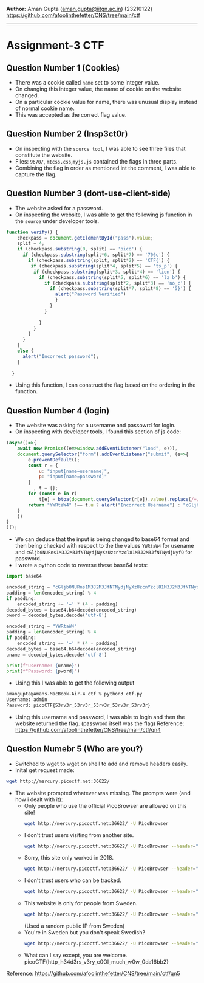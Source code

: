 **Author:** Aman Gupta (aman.gupta@iitgn.ac.in) (23210122)
https://github.com/afoolinthefetter/CNS/tree/main/ctf
**** 
# Assignment-3 CTF

## Question Number 1 (Cookies)

- There was a cookie called `name` set to some integer value.
- On changing this integer value, the name of cookie on the website changed.
- On a particular cookie value for name, there was unusual display instead of normal cookie name. 
- This was accepted as the correct flag value.

## Question Number 2 (Insp3ct0r)
- On inspecting with the `source tool`, I was able to see three files that constitute the website.
- Files: `9670/`, `mtcss.css`,`myjs.js` contained the flags in three parts.
- Combining the flag in order as mentioned int the comment, I was able to capture the flag.

## Question Number 3 (dont-use-client-side)
- The website asked for a password.
- On inspecting the website, I was able to get the following js function in the `source` under developer tools.
```js
function verify() {
    checkpass = document.getElementById("pass").value;
    split = 4;
    if (checkpass.substring(0, split) == 'pico') {
      if (checkpass.substring(split*6, split*7) == '706c') {
        if (checkpass.substring(split, split*2) == 'CTF{') {
         if (checkpass.substring(split*4, split*5) == 'ts_p') {
          if (checkpass.substring(split*3, split*4) == 'lien') {
            if (checkpass.substring(split*5, split*6) == 'lz_b') {
              if (checkpass.substring(split*2, split*3) == 'no_c') {
                if (checkpass.substring(split*7, split*8) == '5}') {
                  alert("Password Verified")
                  }
                }
              }
      
            }
          }
        }
      }
    }
    else {
      alert("Incorrect password");
    }
    
  }
```
- Using this function, I can construct the flag based on the ordering in the function.

## Question Number 4 (login)
- The website was asking for a username and passowrd for login.
- On inspecting with developer tools, I found this section of js code:
```js
(async()=>{
    await new Promise((e=>window.addEventListener("load", e))),
    document.querySelector("form").addEventListener("submit", (e=>{
        e.preventDefault();
        const r = {
            u: "input[name=username]",
            p: "input[name=password]"
        }
          , t = {};
        for (const e in r)
            t[e] = btoa(document.querySelector(r[e]).value).replace(/=/g, "");
        return "YWRtaW4" !== t.u ? alert("Incorrect Username") : "cGljb0NURns1M3J2M3JfNTNydjNyXzUzcnYzcl81M3J2M3JfNTNydjNyfQ" !== t.p ? alert("Incorrect Password") : void alert(`Correct Password! Your flag is ${atob(t.p)}.`)
    }
    ))
}
)();
```
- We can deduce that the input is being changed to base64 format and then being checked with respect to the the values `YWRtaW4` for usename and `cGljb0NURns1M3J2M3JfNTNydjNyXzUzcnYzcl81M3J2M3JfNTNydjNyfQ` for password.
- I wrote a python code to reverse these base64 texts:
```python
import base64

encoded_string = "cGljb0NURns1M3J2M3JfNTNydjNyXzUzcnYzcl81M3J2M3JfNTNydjNyfQ"
padding = len(encoded_string) % 4
if padding:
    encoded_string += '=' * (4 - padding)
decoded_bytes = base64.b64decode(encoded_string)
pword = decoded_bytes.decode('utf-8')

encoded_string = "YWRtaW4"
padding = len(encoded_string) % 4
if padding:
    encoded_string += '=' * (4 - padding)
decoded_bytes = base64.b64decode(encoded_string)
uname = decoded_bytes.decode('utf-8')

print(f"Username: {uname}")
print(f"Password: {pword}")
```
- Using this I was able to get the following output
```bash
amangupta@Amans-MacBook-Air-4 ctf % python3 ctf.py
Username: admin
Password: picoCTF{53rv3r_53rv3r_53rv3r_53rv3r_53rv3r}
```
- Using this username and password, I was able to login and then the website returned the flag. (password itself was the flag)
Reference: https://github.com/afoolinthefetter/CNS/tree/main/ctf/qn4

## Question Numebr 5 (Who are you?)
- Switched to wget to wget on shell to add and remove headers easily.
- Inital get request made:
```bash
wget http://mercury.picoctf.net:36622/
```
- The website prompted whatever was missing. The prompts were (and how i dealt with it):
    - Only people who use the official PicoBrowser are allowed on this site! 
        ```bash
        wget http://mercury.picoctf.net:36622/ -U PicoBrowser
        ```
    - I don't trust users visiting from another site.
         ```bash
        wget http://mercury.picoctf.net:36622/ -U PicoBrowser --header="Referer:http://mercury.picoctf.net:36622"
        ```
    - Sorry, this site only worked in 2018.
        ```bash
        wget http://mercury.picoctf.net:36622/ -U PicoBrowser --header="Referer:http://mercury.picoctf.net:36622" --header="Date:2018"
        ```
    - I don't trust users who can be tracked.
        ```bash
        wget http://mercury.picoctf.net:36622/ -U PicoBrowser --header="Referer:http://mercury.picoctf.net:36622" --header="Date:2018" --header="DNT:dnt"
        ```
    - This website is only for people from Sweden.
        ```bash
        wget http://mercury.picoctf.net:36622/ -U PicoBrowser --header="Referer:http://mercury.picoctf.net:36622" --header="Date:2018" --header="DNT:dnt" --header="X-Forwarded-For:90.129.0.1"
        ```
        (Used a random public IP from Sweden)
    - You're in Sweden but you don't speak Swedish?
        ```bash
        wget http://mercury.picoctf.net:36622/ -U PicoBrowser --header="Referer:http://mercury.picoctf.net:36622" --header="Date:2018" --header="DNT:dnt" --header="X-Forwarded-For:90.129.0.1" --header="Accept-language:sv"
        ```
    - What can I say except, you are welcome.
    picoCTF{http_h34d3rs_v3ry_c0Ol_much_w0w_0da16bb2}

Reference: https://github.com/afoolinthefetter/CNS/tree/main/ctf/qn5
    